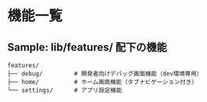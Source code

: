 # 機能一覧

## Sample: lib/features/ 配下の機能

```
features/
├── debug/         # 開発者向けデバッグ画面機能（dev環境専用）
├── home/          # ホーム画面機能（タブナビゲーション付き）
└── settings/      # アプリ設定機能
```
